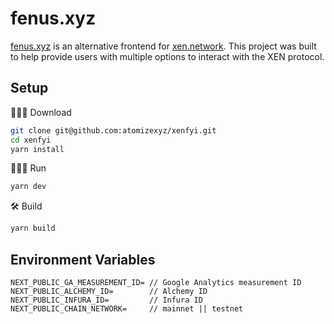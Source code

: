 # fenus.xyz

[fenus.xyz](https://fenus.xyz) is an alternative frontend for [xen.network](https://xen.network). This project was built to help provide users with multiple options to interact with the XEN protocol.

## Setup

🧑🏾‍💻 Download

```sh
git clone git@github.com:atomizexyz/xenfyi.git
cd xenfyi
yarn install
```

🏃🏾‍♂️ Run

```sh
yarn dev
```

🛠️ Build

```sh
yarn build
```

## Environment Variables

```
NEXT_PUBLIC_GA_MEASUREMENT_ID= // Google Analytics measurement ID
NEXT_PUBLIC_ALCHEMY_ID=        // Alchemy ID
NEXT_PUBLIC_INFURA_ID=         // Infura ID
NEXT_PUBLIC_CHAIN_NETWORK=     // mainnet || testnet
```

